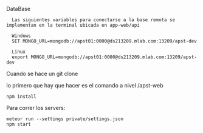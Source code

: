 DataBase

```
  Las siguientes variables para conectarse a la base remota se implementan en la terminal ubicada en app-web/api

  Windows
  SET MONGO_URL=mongodb://apst01:0000@ds213209.mlab.com:13209/apst-dev

  Linux
  export MONGO_URL=mongodb://apst01:0000@ds213209.mlab.com:13209/apst-dev
```

Cuando se hace un git clone

lo primero que hay que hacer es el comando a nivel /apst-web
```
npm install
```

Para correr los servers:
```
meteor run --settings private/settings.json
npm start
```